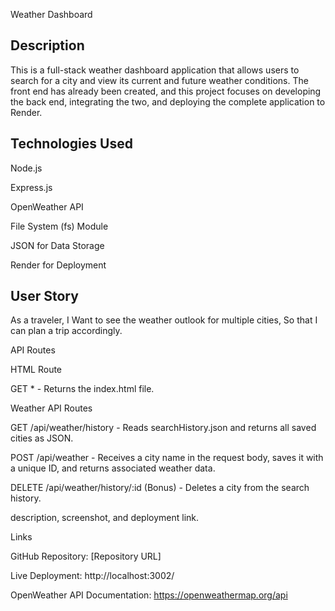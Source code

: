 Weather Dashboard

## Description

This is a full-stack weather dashboard application that allows users to search for a city and view its current and future weather conditions. The front end has already been created, and this project focuses on developing the back end, integrating the two, and deploying the complete application to Render.

## Technologies Used

Node.js

Express.js

OpenWeather API

File System (fs) Module

JSON for Data Storage

Render for Deployment

## User Story

As a traveler, I Want to see the weather outlook for multiple cities, So that I can plan a trip accordingly.


API Routes

HTML Route

GET * - Returns the index.html file.

Weather API Routes

GET /api/weather/history - Reads searchHistory.json and returns all saved cities as JSON.

POST /api/weather - Receives a city name in the request body, saves it with a unique ID, and returns associated weather data.

DELETE /api/weather/history/:id (Bonus) - Deletes a city from the search history.


description, screenshot, and deployment link.

Links

GitHub Repository: [Repository URL]

Live Deployment: http://localhost:3002/

OpenWeather API Documentation: https://openweathermap.org/api
